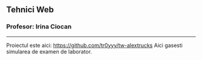 ## Tehnici Web
### Profesor: Irina Ciocan
--------
Proiectul este aici: https://github.com/tr0yyy/tw-alextrucks
Aici gasesti simularea de examen de laborator.